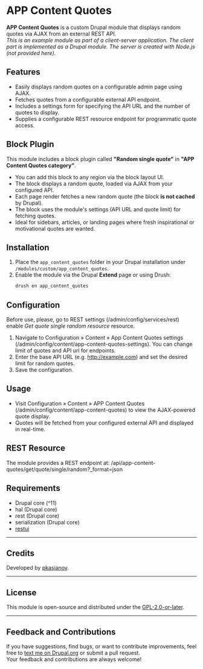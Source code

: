 # APP Content Quotes

**APP Content Quotes** is a custom Drupal module that displays random quotes via AJAX from an external REST API.  
_This is an example module as part of a client-server application. The client part is implemented as a Drupal module. The server is created with Node.js (not provided here)._

## Features

- Easily displays random quotes on a configurable admin page using AJAX.
- Fetches quotes from a configurable external API endpoint.
- Includes a settings form for specifying the API URL and the number of quotes to display.
- Supplies a configurable REST resource endpoint for programmatic quote access.

## Block Plugin

This module includes a block plugin called **"Random single quote"** in **"APP Content Quotes category"**.

- You can add this block to any region via the block layout UI.
- The block displays a random quote, loaded via AJAX from your configured API.
- Each page render fetches a new random quote (the block **is not cached** by Drupal).
- The block uses the module's settings (API URL and quote limit) for fetching quotes.
- Ideal for sidebars, articles, or landing pages where fresh inspirational or motivational quotes are wanted.

## Installation

1. Place the `app_content_quotes` folder in your Drupal installation under `/modules/custom/app_content_quotes`.
2. Enable the module via the Drupal **Extend** page or using Drush:
   ```bash
   drush en app_content_quotes
   ```

## Configuration

Before use, please, go to REST settings (/admin/config/services/rest) enable *Get quote single random resource* resource.	

1. Navigate to Configuration » Content » App Content Quotes settings (/admin/config/content/app-content-quotes-settings). You can change limit of quotes and API url for endpoints.
2. Enter the base API URL (e.g. http://example.com) and set the desired limit for random quotes.
3. Save the configuration.

## Usage
- Visit Configuration » Content » APP Content Quotes (/admin/config/content/app-content-quotes) to view the AJAX-powered quote display.
- Quotes will be fetched from your configured external API and displayed in real-time.

## REST Resource
The module provides a REST endpoint at: /api/app-content-quotes/get/quote/single/random?_format=json

## Requirements
- Drupal core (^11)
- hal (Drupal core)
- rest (Drupal core)
- serialization (Drupal core)
- [restui](https://www.drupal.org/project/restui)

---

## Credits

Developed by [pkasianov](https://www.drupal.org/u/pkasianov).

---

## License

This module is open-source and distributed under the [GPL-2.0-or-later](https://www.drupal.org/about/licensing).

---

## Feedback and Contributions

If you have suggestions, find bugs, or want to contribute improvements, feel free to [text me on Drupal.org](https://www.drupal.org/u/pkasianov) or submit a pull request.  
Your feedback and contributions are always welcome!

